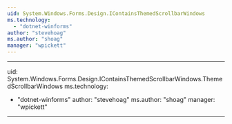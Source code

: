 ```yaml
---
uid: System.Windows.Forms.Design.IContainsThemedScrollbarWindows
ms.technology: 
  - "dotnet-winforms"
author: "stevehoag"
ms.author: "shoag"
manager: "wpickett"
---
```


---
uid: System.Windows.Forms.Design.IContainsThemedScrollbarWindows.ThemedScrollbarWindows
ms.technology: 
  - "dotnet-winforms"
author: "stevehoag"
ms.author: "shoag"
manager: "wpickett"
---
